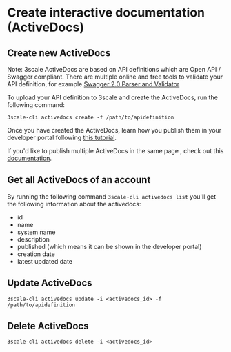# Create interactive documentation (ActiveDocs)

## Create new ActiveDocs

Note: 3scale ActiveDocs are based on API definitions which are Open API / Swagger compliant. There are multiple online and free tools to validate your API definition, for example [Swagger 2.0 Parser and Validator](http://bigstickcarpet.com/swagger-parser/www/index.html)

To upload your API definition to 3scale and create the ActiveDocs, run the following command:

`3scale-cli activedocs create -f /path/to/apidefinition`

Once you have created the ActiveDocs, learn how you publish them in your developer portal following [this tutorial](https://support.3scale.net/docs/api-documentation/publish-activedocs).

If you'd like to publish multiple ActiveDocs in the same page , check out this [documentation](https://support.3scale.net/codehub/display-multiple-swagger-spec).

## Get all ActiveDocs of an account

By running the following command `3scale-cli activedocs list` you'll get the following information about the activedocs:

- id
- name
- system name
- description
- published (which means it can be shown in the developer portal)
- creation date
- latest updated date

## Update ActiveDocs
`3scale-cli activedocs update -i <activedocs_id> -f /path/to/apidefinition`

## Delete ActiveDocs
`3scale-cli activedocs delete -i <activedocs_id>`
